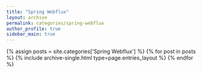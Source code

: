 ```yaml
---
title: "Spring Webflux"
layout: archive
permalink: categories/spring-webflux
author_profile: true
sidebar_main: true
---
```


{% assign posts = site.categories['Spring Webflux']  %}
{% for post in posts %} {% include archive-single.html type=page.entries_layout %} {% endfor %}